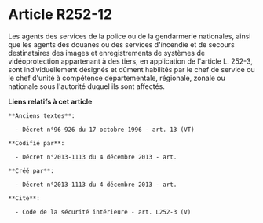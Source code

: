# Article R252-12

Les agents des services de la police ou de la gendarmerie nationales, ainsi que les agents des douanes ou des services
d'incendie et de secours destinataires des images et enregistrements de systèmes de vidéoprotection appartenant à des tiers,
en application de l'article L. 252-3, sont individuellement désignés et dûment habilités par le chef de service ou le chef
d'unité à compétence départementale, régionale, zonale ou nationale sous l'autorité duquel ils sont affectés.

**Liens relatifs à cet article**

	**Anciens textes**:

	  - Décret n°96-926 du 17 octobre 1996 - art. 13 (VT)

	**Codifié par**:

	  - Décret n°2013-1113 du 4 décembre 2013 - art.

	**Créé par**:

	  - Décret n°2013-1113 du 4 décembre 2013 - art.

	**Cite**:

	  - Code de la sécurité intérieure - art. L252-3 (V)

